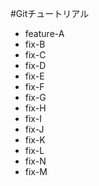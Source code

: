 #Gitチュートリアル

  - feature-A
  - fix-B
  - fix-C
  - fix-D
  - fix-E
  - fix-F
  - fix-G
  - fix-H
  - fix-I
  - fix-J
  - fix-K
  - fix-L
  - fix-N
  - fix-M